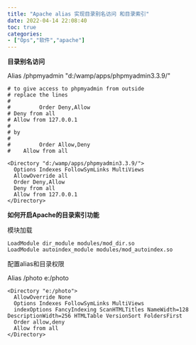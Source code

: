 ```yaml
---
title: "Apache alias 实现目录别名访问 和目录索引"
date: 2022-04-14 22:08:40
toc: true
categories:
- ["Ops","软件","apache"]
---
```


**目录别名访问**

Alias /phpmyadmin "d:/wamp/apps/phpmyadmin3.3.9/"  




```
# to give access to phpmyadmin from outside  
# replace the lines
#
#         Order Deny,Allow 
# Deny from all
# Allow from 127.0.0.1
#
# by
#
#         Order Allow,Deny   
#    Allow from all

<Directory "d:/wamp/apps/phpmyadmin3.3.9/">
  Options Indexes FollowSymLinks MultiViews
  AllowOverride all
  Order Deny,Allow
  Deny from all
  Allow from 127.0.0.1
</Directory>
```



**如何开启Apache的目录索引功能**

模块加载
```
LoadModule dir_module modules/mod_dir.so
LoadModule autoindex_module modules/mod_autoindex.so
```
配置alias和目录权限

Alias /photo e:/photo
```
<Directory "e:/photo">
  AllowOverride None
  Options Indexes FollowSymLinks MultiViews
  indexOptions FancyIndexing ScanHTMLTitles NameWidth=128 DescriptionWidth=256 HTMLTable VersionSort FoldersFirst
  Order allow,deny  
  Allow from all  
</Directory>
```


